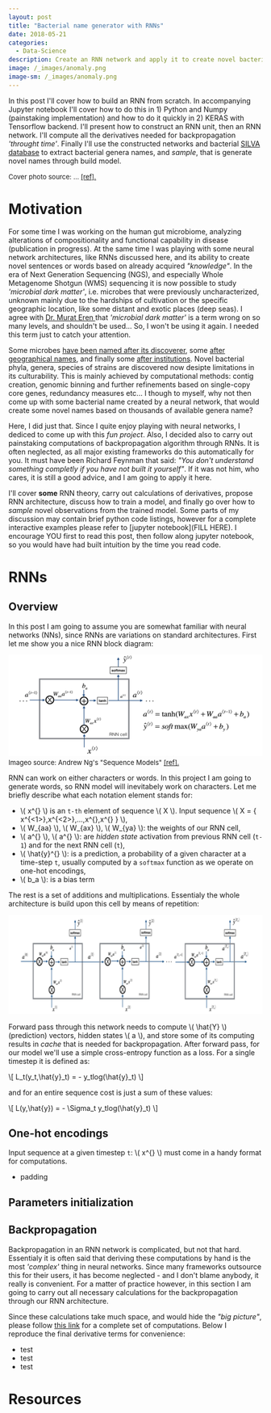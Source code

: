```yaml
---
layout: post
title: "Bacterial name generator with RNNs"
date: 2018-05-21
categories:
  - Data-Science
description: Create an RNN network and apply it to create novel bacterial genera name.
image: /_images/anomaly.png
image-sm: /_images/anomaly.png
---
```


In this post I'll cover how to build an RNN from scratch. In accompanying Jupyter notebook I'll cover how to do this in 1) Python and Numpy (painstaking implementation) and how to do it quickly in 2) KERAS with Tensorflow backend. I'll present how to construct an RNN unit, then an RNN network. I'll compute all the derivatives needed for backpropagation *'throught time'*. Finally I'll use the constructed networks and bacterial [SILVA database](https://www.arb-silva.de/) to extract bacterial genera names, and *sample*, that is generate novel names through build model. 



<font size="2">Cover photo source: ... <a target="_blank" href="">[ref].</a></font>


# Motivation

For some time I was working on the human gut microbiome, analyzing alterations of compositionality and functional capability in disease (publication in progress). At the same time I was playing with some neural network architectures, like RNNs discussed here, and its ability to create novel sentences or words based on already acquired *"knowledge"*. In the era of Next Generation Sequencing (NGS), and especially Whole Metagenome Shotgun (WMS) sequencing it is now possible to study *'microbial dark matter'*, i.e. microbes that were previously uncharacterized, unknown mainly due to the hardships of cultivation or the specific geographic location, like some distant and exotic places (deep seas). I agree with [Dr. Murat Eren ](http://merenlab.org/2017/06/22/microbial-dark-matter/) that *'microbial dark matter'* is a term wrong on so many levels, and shouldn't be used... So, I won't be using it again. I needed this term just to catch your attention.

Some microbes [have been named after its discoverer](https://en.wikipedia.org/wiki/List_of_bacterial_genera_named_after_personal_names), some [after geographical names](https://en.wikipedia.org/wiki/List_of_bacterial_genera_named_after_geographical_names), and finally some [after institutions](https://en.wikipedia.org/wiki/List_of_bacterial_genera_named_after_institutions). Novel bacterial phyla, genera, species of strains are discovered now desipte limitations in its culturability. This is mainly achieved by computational methods: contig creation, genomic binning and further refinements based on single-copy core genes, redundancy measures etc... I though to myself, why not then come up with some bacterial name created by a neural network, that would create some novel names based on thousands of available genera name? 

Here, I did just that. Since I quite enjoy playing with neural networks, I dediced to come up with this *fun project*. Also, I decided also to carry out painstaking computations of backpropagation algorithm through RNNs. It is often neglected, as all major existing frameworks do this automatically for you. It must have been Richard Feynman that said: *"You don't understand something completly if you have not built it yourself"*. If it was not him, who cares, it is still a good advice, and I am going to apply it here.

I'll cover **some** RNN theory, carry out calculations of derivatives, propose RNN architecture, discuss how to train a model, and finally go over how to *sample* novel observations from the trained model. Some parts of my discussion may contain brief python code listings, however for a complete interactive examples please refer to [jupyter notebook](FILL HERE). I encourage YOU first to read this post, then follow along jupyter notebook, so you would have had built intuition by the time you read code. 

# RNNs

## Overview
In this post I am going to assume you are somewhat familiar with neural networks (NNs), since RNNs are variations on standard architectures. First let me show you a nice RNN block diagram:

![a Basic RNN cell](/_images/bacterial_names/RNNcell.png)
<font size="2">Imageo source: Andrew Ng's "Sequence Models" <a target="_blank" href="https://www.coursera.org/learn/nlp-sequence-models/">[ref].</a></font>

RNN can work on either characters or words. In this project I am going to generate words, so RNN model will inevitabely work on characters. Let me briefly describe what each notation element stands for:

- \\( x^{<t>} \\) is an `t-th` element of sequence \\( X \\). Input sequence \\( X = \{ x^{<1>},x^{<2>},...,x^{<t-1>},x^{<t>}  \} \\),
- \\( W_{aa} \\), \\( W_{ax} \\), \\( W_{ya} \\): the weights of our RNN cell,
- \\( a^{<t-1>} \\), \\( a^{<t>} \\): are *hidden state* activation from previous RNN cell (`t-1`) and for the next RNN cell (`t`),
- \\( \hat{y}^{<t>} \\): is a prediction, a probability of a given character at a time-step `t`, usually computed by a `softmax` function as we operate on one-hot encodings,
- \\( b_a \\): is a bias term

The rest is a set of additions and multiplications. Essentialy the whole architecture is build upon this cell by means of repetition:

![a basic RNN architecture](/_images/bacterial_names/RNNarch.png)


Forward pass through this network needs to compute \\( \hat{Y} \\) (prediction) vectors, hidden states \\( a \\), and store some of its computing results in *cache* that is needed for backpropagation. After forward pass, for our model we'll use a simple cross-entropy function as a loss. For a single timestep it is defined as:

\\[  L_t(y_t,\hat{y}_t) = - y_tlog(\hat{y}_t) \\]

and for an entire sequence cost is just a sum of these values:

\\[ L(y,\hat{y}) = - \Sigma_t y_tlog(\hat{y}_t) \\]

## One-hot encodings

Input sequence at a given timestep `t`: \\( x^{<t>} \\) must come in a handy format for computations.


- padding


## Parameters initialization


## Backpropagation

Backpropagation in an RNN network is complicated, but not that hard. Essentialy it is often said that deriving these computations by hand is the most *'complex'* thing in neural networks. Since many frameworks outsource this for their users, it has become neglected - and I don't blame anybody, it really is convenient. For a matter of practice however, in this section I am going to carry out all necessary calculations for the backpropagation through our RNN architecture.

Since these calculations take much space, and would hide the *"big picture"*, please follow [this link](/helper_posts/RNN_backprop.markdown) for a complete set of computations. Below I reproduce the final derivative terms for convenience:

- test
- test
- test



# Resources



